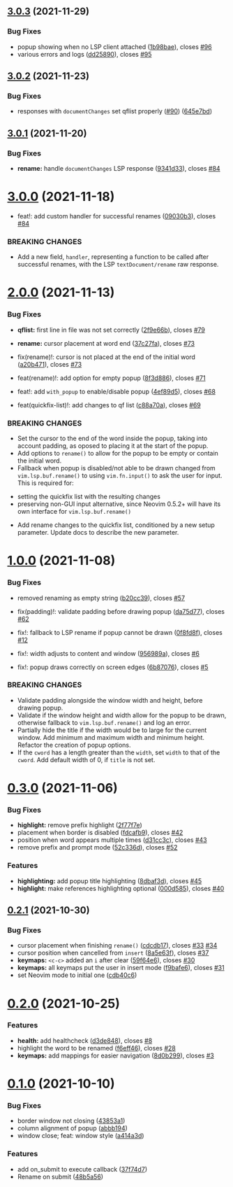 ## [3.0.3](https://github.com/filipdutescu/renamer.nvim/compare/v3.0.2...v3.0.3) (2021-11-29)


### Bug Fixes

* popup showing when no LSP client attached ([1b98bae](https://github.com/filipdutescu/renamer.nvim/commit/1b98baedb0c37c196158842eb0acf70da1913f6a)), closes [#96](https://github.com/filipdutescu/renamer.nvim/issues/96)
* various errors and logs ([dd25890](https://github.com/filipdutescu/renamer.nvim/commit/dd25890dde7922c34207b9dfd7fc9f737ff1c3ee)), closes [#95](https://github.com/filipdutescu/renamer.nvim/issues/95)



## [3.0.2](https://github.com/filipdutescu/renamer.nvim/compare/v3.0.1...v3.0.2) (2021-11-23)


### Bug Fixes

* responses with `documentChanges` set qflist properly ([#90](https://github.com/filipdutescu/renamer.nvim/issues/90)) ([645e7bd](https://github.com/filipdutescu/renamer.nvim/commit/645e7bd7a18f017f05f1f5ccf54331a510c93652))



## [3.0.1](https://github.com/filipdutescu/renamer.nvim/compare/v3.0.0...v3.0.1) (2021-11-20)


### Bug Fixes

* **rename:** handle `documentChanges` LSP response ([9341d33](https://github.com/filipdutescu/renamer.nvim/commit/9341d338dd025029a904ad32784f6bd31f37d2c8)), closes [#84](https://github.com/filipdutescu/renamer.nvim/issues/84)



# [3.0.0](https://github.com/filipdutescu/renamer.nvim/compare/v2.0.0...v3.0.0) (2021-11-18)


* feat!: add custom handler for successful renames ([09030b3](https://github.com/filipdutescu/renamer.nvim/commit/09030b3286b794ccf86251604e331d5fe66ad3e8)), closes [#84](https://github.com/filipdutescu/renamer.nvim/issues/84)


### BREAKING CHANGES

* Add a new field, `handler`, representing a function
to be called after successful renames, with the LSP
`textDocument/rename` raw response.



# [2.0.0](https://github.com/filipdutescu/renamer.nvim/compare/v1.0.0...v2.0.0) (2021-11-13)


### Bug Fixes

* **qflist:** first line in file was not set correctly ([2f9e66b](https://github.com/filipdutescu/renamer.nvim/commit/2f9e66b12cc115c3c8ad3aac360fb94d76f60bce)), closes [#79](https://github.com/filipdutescu/renamer.nvim/issues/79)
* **rename:** cursor placement at word end ([37c27fa](https://github.com/filipdutescu/renamer.nvim/commit/37c27fa77571ba9a81d06e148500fad9638bbe42)), closes [#73](https://github.com/filipdutescu/renamer.nvim/issues/73)


* fix(rename)!: cursor is not placed at the end of the initial word ([a20b471](https://github.com/filipdutescu/renamer.nvim/commit/a20b471c9be59445ddd21d16885a567790dca147)), closes [#73](https://github.com/filipdutescu/renamer.nvim/issues/73)
* feat(rename)!: add option for empty popup ([8f3d886](https://github.com/filipdutescu/renamer.nvim/commit/8f3d8864f22d118f4be886ed1c5fa94ec484784d)), closes [#71](https://github.com/filipdutescu/renamer.nvim/issues/71)
* feat!: add `with_popup` to enable/disable popup ([4ef89d5](https://github.com/filipdutescu/renamer.nvim/commit/4ef89d5057b5d89a7701bd1272dccd2aaabe912c)), closes [#68](https://github.com/filipdutescu/renamer.nvim/issues/68)
* feat(quickfix-list)!: add changes to qf list ([c88a70a](https://github.com/filipdutescu/renamer.nvim/commit/c88a70a917d99dbb49d6cf57477bfe469ea7067c)), closes [#69](https://github.com/filipdutescu/renamer.nvim/issues/69)


### BREAKING CHANGES

* Set the cursor to the end of the word inside the popup,
taking into account padding, as oposed to placing it at the start of the
popup.
* Add options to `rename()` to allow for the
popup to be empty or contain the initial word.
* Fallback when popup is disabled/not able to be drawn
changed from `vim.lsp.buf.rename()` to using `vim.fn.input()` to ask the
user for input. This is required for:

- setting the quickfix list with the resulting changes
- preserving non-GUI input alternative, since Neovim 0.5.2+ will have
  its own interface for `vim.lsp.buf.rename()`
* Add rename changes to the quickfix list, conditioned
by a new setup parameter. Update docs to describe the new parameter.



# [1.0.0](https://github.com/filipdutescu/renamer.nvim/compare/v0.3.0...v1.0.0) (2021-11-08)


### Bug Fixes

* removed renaming as empty string ([b20cc39](https://github.com/filipdutescu/renamer.nvim/commit/b20cc399b8ea24011bf78f17477432d1500df9b0)), closes [#57](https://github.com/filipdutescu/renamer.nvim/issues/57)


* fix(padding)!: validate padding before drawing popup ([da75d77](https://github.com/filipdutescu/renamer.nvim/commit/da75d77397498b2fe8ea0206aec2486ed8325fbf)), closes [#62](https://github.com/filipdutescu/renamer.nvim/issues/62)
* fix!: fallback to LSP rename if popup cannot be drawn ([0f8fd8f](https://github.com/filipdutescu/renamer.nvim/commit/0f8fd8f9315d18a3637fe1c95bfd8cc315e9bb6e)), closes [#12](https://github.com/filipdutescu/renamer.nvim/issues/12)
* fix!: width adjusts to content and window ([956989a](https://github.com/filipdutescu/renamer.nvim/commit/956989a103f7e5441476ee00c02cfaac0432aaba)), closes [#6](https://github.com/filipdutescu/renamer.nvim/issues/6)
* fix!: popup draws correctly on screen edges ([6b87076](https://github.com/filipdutescu/renamer.nvim/commit/6b8707689a67d63fedaa1b0bac4ae1ef6e92d5ae)), closes [#5](https://github.com/filipdutescu/renamer.nvim/issues/5)


### BREAKING CHANGES

* Validate padding alongside the window width and
height, before drawing popup.
* Validate if the window height and width allow for the
popup to be drawn, otherwise fallback to `vim.lsp.buf.rename()` and log
an error.
* Partially hide the title if the width would be to large
for the current window. Add minimum and maximum width and minimum
height. Refactor the creation of popup options.
* If the `cword` has a length greater than the `width`,
set `width` to that of the `cword`. Add default width of 0, if `title`
is not set.



# [0.3.0](https://github.com/filipdutescu/renamer.nvim/compare/v0.2.1...v0.3.0) (2021-11-06)


### Bug Fixes

* **highlight:** remove prefix highlight ([2f77f7e](https://github.com/filipdutescu/renamer.nvim/commit/2f77f7e7e52b2b9f54b145f15d32bc934bb00117))
* placement when border is disabled ([fdcafb9](https://github.com/filipdutescu/renamer.nvim/commit/fdcafb93276c1638b43287cf76d72e520ddf8744)), closes [#42](https://github.com/filipdutescu/renamer.nvim/issues/42)
* position when word appears multiple times ([d31cc3c](https://github.com/filipdutescu/renamer.nvim/commit/d31cc3c5326d1ddde97c2f75c33ec4da713a2aff)), closes [#43](https://github.com/filipdutescu/renamer.nvim/issues/43)
* remove prefix and prompt mode ([52c336d](https://github.com/filipdutescu/renamer.nvim/commit/52c336d003c9b9dd1b1326a3f7199bf147270860)), closes [#52](https://github.com/filipdutescu/renamer.nvim/issues/52)


### Features

* **highlighting:** add popup title highlighting ([8dbaf3d](https://github.com/filipdutescu/renamer.nvim/commit/8dbaf3d225db2f42713b65a20a8ed0eebed2c08b)), closes [#45](https://github.com/filipdutescu/renamer.nvim/issues/45)
* **highlight:** make references highlighting optional ([000d585](https://github.com/filipdutescu/renamer.nvim/commit/000d585342e14031aa754d25ec1919cce0800f39)), closes [#40](https://github.com/filipdutescu/renamer.nvim/issues/40)



## [0.2.1](https://github.com/filipdutescu/renamer.nvim/compare/v0.2.0...v0.2.1) (2021-10-30)


### Bug Fixes

* cursor placement when finishing `rename()` ([cdcdb17](https://github.com/filipdutescu/renamer.nvim/commit/cdcdb1760822240d9a93cd0f08f10f39d190c7c4)), closes [#33](https://github.com/filipdutescu/renamer.nvim/issues/33) [#34](https://github.com/filipdutescu/renamer.nvim/issues/34)
* cursor position when cancelled from `insert` ([8a5e63f](https://github.com/filipdutescu/renamer.nvim/commit/8a5e63f68f47cb3cfac82fd57a36143b1881e8d3)), closes [#37](https://github.com/filipdutescu/renamer.nvim/issues/37)
* **keymaps:** `<c-c>` added an `i` after clear ([59f64e6](https://github.com/filipdutescu/renamer.nvim/commit/59f64e68d69986410d9d77eec76a1cf0aeadaff6)), closes [#30](https://github.com/filipdutescu/renamer.nvim/issues/30)
* **keymaps:** all keymaps put the user in insert mode ([f9bafe6](https://github.com/filipdutescu/renamer.nvim/commit/f9bafe66c00780c34a8d86e035525cb6cb77bb2a)), closes [#31](https://github.com/filipdutescu/renamer.nvim/issues/31)
* set Neovim mode to initial one ([cdb40c6](https://github.com/filipdutescu/renamer.nvim/commit/cdb40c61a3460a4bd879d6aa03e06b03083a653a))



# [0.2.0](https://github.com/filipdutescu/renamer.nvim/compare/v0.1.0...v0.2.0) (2021-10-25)


### Features

* **health:** add healthcheck ([d3de848](https://github.com/filipdutescu/renamer.nvim/commit/d3de84826aa4c8c2a39745e5976d71ebecea3f2b)), closes [#8](https://github.com/filipdutescu/renamer.nvim/issues/8)
* highlight the word to be renamed ([f6eff46](https://github.com/filipdutescu/renamer.nvim/commit/f6eff46fa1529a4323d0cc048744a0b5bd912f97)), closes [#28](https://github.com/filipdutescu/renamer.nvim/issues/28)
* **keymaps:** add mappings for easier navigation ([8d0b299](https://github.com/filipdutescu/renamer.nvim/commit/8d0b2991d8b78c1c6ce46b589be79b68cda37341)), closes [#3](https://github.com/filipdutescu/renamer.nvim/issues/3)



# [0.1.0](https://github.com/filipdutescu/renamer.nvim/compare/43853a17491d05aaf6b8f93ad9a838ef7fb523f0...v0.1.0) (2021-10-10)


### Bug Fixes

* border window not closing ([43853a1](https://github.com/filipdutescu/renamer.nvim/commit/43853a17491d05aaf6b8f93ad9a838ef7fb523f0))
* column alignment of popup ([abbb194](https://github.com/filipdutescu/renamer.nvim/commit/abbb194a89fbddea16acec1b90aa2fcfcb8c309d))
* window close; feat: window style ([a414a3d](https://github.com/filipdutescu/renamer.nvim/commit/a414a3db98eb472d877a05429737408462e43f3d))


### Features

* add on_submit to execute callback ([37f74d7](https://github.com/filipdutescu/renamer.nvim/commit/37f74d7f438f12e2d5451c6c2ddb41ec5c02e249))
* Rename on submit ([48b5a56](https://github.com/filipdutescu/renamer.nvim/commit/48b5a5600cff49bd40693a562b62c2c6a3ee41b5))



